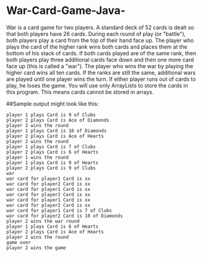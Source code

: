 # War-Card-Game-Java-

War is a card game for two players.
A standard deck of 52 cards is dealt so that both players have 26 cards.
During each round of play (or "battle"), both players play a card from the top of their hand face up.
The player who plays the card of the higher rank wins both cards and places them at the bottom of his stack of cards.
If both cards played are of the same rank, then both players play three additional cards face down and then one more card face up (this is called a "war").
The player who wins the war by playing the higher card wins all ten cards.
If the ranks are still the same, additional wars are played until one player wins the turn.
If either player runs out of cards to play, he loses the game.
You will use only ArrayLists to store the cards in this program. This means cards cannot be stored in arrays.

##Sample output might look like this:

    player 1 plays Card is 9 of Clubs
    player 2 plays Card is Ace of Diamonds
    player 2 wins the round
    player 1 plays Card is 10 of Diamonds
    player 2 plays Card is Ace of Hearts
    player 2 wins the round
    player 1 plays Card is 7 of Clubs
    player 2 plays Card is 6 of Hearts
    player 1 wins the round
    player 1 plays Card is 9 of Hearts
    player 2 plays Card is 9 of Clubs
    war
    war card for player1 Card is xx
    war card for player2 Card is xx
    war card for player1 Card is xx
    war card for player2 Card is xx
    war card for player1 Card is xx
    war card for player2 Card is xx
    war card for player1 Card is 7 of Clubs
    war card for player2 Card is 10 of Diamonds
    player 2 wins the war round
    player 1 plays Card is 6 of Hearts
    player 2 plays Card is Ace of Hearts
    player 2 wins the round
    game over
    player 2 wins the game
